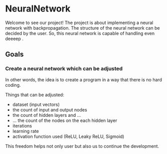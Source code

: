 # NeuralNetwork

Welcome to see our project! The project is about implementing a neural network with backpropagation. The structure of the neural network can be decided by the user. So, this neural network is capable of handling even deeeep .

## Goals

### Create a neural network which can be adjusted

In other words, the idea is to create a program in a way that there is no hard coding.

Things that can be adjusted:
- dataset (input vectors)
- the count of input and output nodes
- the count of hidden layers and ...
- ... the count of the nodes on the each hidden layer
- iterations
- learning rate
- activation function used (ReLU, Leaky ReLU, Sigmoid)

This freedom helps not only user but also us to continue the development.
